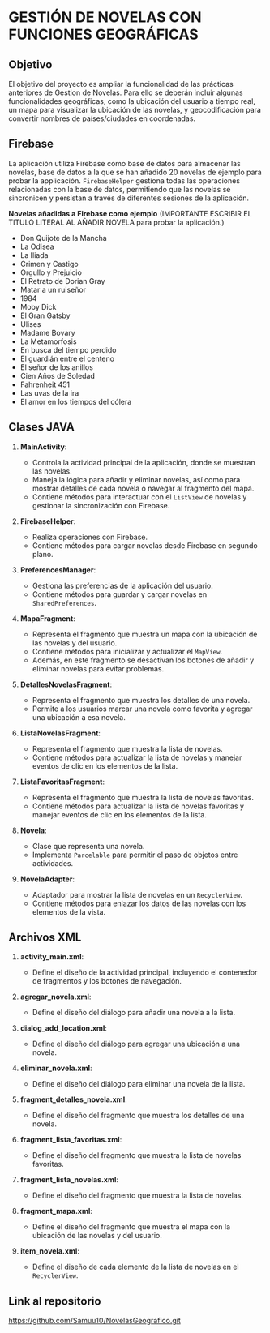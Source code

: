 # GESTIÓN DE NOVELAS CON FUNCIONES GEOGRÁFICAS

## Objetivo

El objetivo del proyecto es ampliar la funcionalidad de las prácticas anteriores de Gestion de Novelas.
Para ello se deberán incluir algunas funcionalidades geográficas, como la ubicación del usuario a tiempo real, 
un mapa para visualizar la ubicación de las novelas, y geocodificación para convertir nombres de países/ciudades en coordenadas.

## Firebase

La aplicación utiliza Firebase como base de datos para almacenar las novelas,
base de datos a la que se han añadido 20 novelas de ejemplo para probar la applicación.
`FirebaseHelper` gestiona todas las operaciones relacionadas con la base de datos,
permitiendo que las novelas se sincronicen y persistan a través de diferentes sesiones de la aplicación.

**Novelas añadidas a Firebase como ejemplo** (IMPORTANTE ESCRIBIR EL TITULO LITERAL AL AÑADIR NOVELA para probar la aplicación.)

   - Don Quijote de la Mancha
   - La Odisea
   - La Iliada
   - Crimen y Castigo
   - Orgullo y Prejuicio
   - El Retrato de Dorian Gray
   - Matar a un ruiseñor
   - 1984
   - Moby Dick
   - El Gran Gatsby
   - Ulises
   - Madame Bovary
   - La Metamorfosis
   - En busca del tiempo perdido
   - El guardián entre el centeno
   - El señor de los anillos
   - Cien Años de Soledad
   - Fahrenheit 451
   - Las uvas de la ira
   - El amor en los tiempos del cólera

## Clases JAVA

1. **MainActivity**:
    - Controla la actividad principal de la aplicación, donde se muestran las novelas.
    - Maneja la lógica para añadir y eliminar novelas, así como para mostrar detalles de cada novela o navegar al fragmento del mapa.
    - Contiene métodos para interactuar con el `ListView` de novelas y gestionar la sincronización con Firebase.

2. **FirebaseHelper**:
    - Realiza operaciones con Firebase.
    - Contiene métodos para cargar novelas desde Firebase en segundo plano.

3. **PreferencesManager**:
    - Gestiona las preferencias de la aplicación del usuario.
    - Contiene métodos para guardar y cargar novelas en `SharedPreferences`.

4. **MapaFragment**:
    - Representa el fragmento que muestra un mapa con la ubicación de las novelas y del usuario.
    - Contiene métodos para inicializar y actualizar el `MapView`.
    - Además, en este fragmento se desactivan los botones de añadir y eliminar novelas para evitar problemas.

5. **DetallesNovelasFragment**:
    - Representa el fragmento que muestra los detalles de una novela.
    - Permite a los usuarios marcar una novela como favorita y agregar una ubicación a esa novela.

6. **ListaNovelasFragment**:
    - Representa el fragmento que muestra la lista de novelas.
    - Contiene métodos para actualizar la lista de novelas y manejar eventos de clic en los elementos de la lista.

7. **ListaFavoritasFragment**:
    - Representa el fragmento que muestra la lista de novelas favoritas.
    - Contiene métodos para actualizar la lista de novelas favoritas y manejar eventos de clic en los elementos de la lista.

8. **Novela**:
    - Clase que representa una novela.
    - Implementa `Parcelable` para permitir el paso de objetos entre actividades.

9. **NovelaAdapter**:
    - Adaptador para mostrar la lista de novelas en un `RecyclerView`.
    - Contiene métodos para enlazar los datos de las novelas con los elementos de la vista.

## Archivos XML

1. **activity_main.xml**:
    - Define el diseño de la actividad principal, incluyendo el contenedor de fragmentos y los botones de navegación.

2. **agregar_novela.xml**:
    - Define el diseño del diálogo para añadir una novela a la lista.

3. **dialog_add_location.xml**:
    - Define el diseño del diálogo para agregar una ubicación a una novela.

4. **eliminar_novela.xml**:
    - Define el diseño del diálogo para eliminar una novela de la lista.

5. **fragment_detalles_novela.xml**:
    - Define el diseño del fragmento que muestra los detalles de una novela.

6. **fragment_lista_favoritas.xml**:
    - Define el diseño del fragmento que muestra la lista de novelas favoritas.

7. **fragment_lista_novelas.xml**:
    - Define el diseño del fragmento que muestra la lista de novelas.

8. **fragment_mapa.xml**:
    - Define el diseño del fragmento que muestra el mapa con la ubicación de las novelas y del usuario.

9. **item_novela.xml**:
    - Define el diseño de cada elemento de la lista de novelas en el `RecyclerView`.

## Link al repositorio
https://github.com/Samuu10/NovelasGeografico.git
